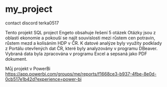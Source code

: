 # my_project
contact discord terka0517

Tento projekt  SQL project Engeto obsahuje řešení 5 otázek
Otázky jsou z oblasti ekonomie a pokouší se najít souvislosti mezi růstem cen potravin, růstem mezd a kolísáním HDP v ČR.
K datové analýze byly využity podklady z Portálu otevřených dat ČR, které byly analyzovány v programu DBeaver.
Vybraná data byla zpracována v programu Excel a sepsaná jako PDF dokument.


Můj projekt v PowerBi
https://app.powerbi.com/groups/me/reports/f1668ce3-b937-4fbe-8e0d-0cb517e1b42d?experience=power-bi
